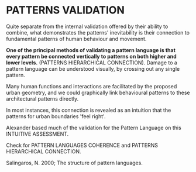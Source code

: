 # PATTERNS VALIDATION

Quite separate from the internal validation offered by their ability to combine, what demonstrates the patterns' inevitability is their connection to fundamental patterns of human behaviour and movement. 

**One of the principal methods of validating a pattern language is that every pattern be connected vertically to patterns on both higher and lower levels.** (PATTERNS HIERARCHICAL CONNECTION). Damage to a pattern language can be understood visually, by crossing out any single pattern.

Many human functions and interactions are facilitated by the proposed urban geometry, and we could graphically link behavioural patterns to these architectural patterns directly. 

In most instances, this connection is revealed as an intuition that the patterns for urban boundaries 'feel right'. 

Alexander based much of the validation for the Pattern Language on this INTUITIVE ASSESSMENT.

Check for PATTERN LANGUAGES COHERENCE and PATTERNS HIERARCHICAL CONNECTION.


Salingaros, N. 2000; The structure of pattern languages.
